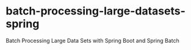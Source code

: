 # batch-processing-large-datasets-spring
Batch Processing Large Data Sets with Spring Boot and Spring Batch

